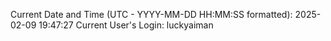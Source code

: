 Current Date and Time (UTC - YYYY-MM-DD HH:MM:SS formatted): 2025-02-09 19:47:27
Current User's Login: luckyaiman
